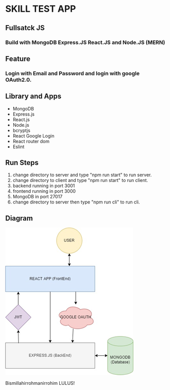 # SKILL TEST APP

## Fullsatck JS
### Build with MongoDB Express.JS React.JS and Node.JS (MERN)

## Feature
### Login with Email and Password and login with google OAuth2.0.

## Library and Apps
- MongoDB
- Express.js
- React.js
- Node.js
- bcryptjs
- React Google Login
- React router dom
- Eslint

## Run Steps
1. change directory to server and type "npm run start" to run server.
2. change directory to client and type "npm run start" to run client.
3. backend running in port 3001
4. frontend running in port 3000
5. MongoDB in port 27017 
6. change directory to server then type "npm run cli" to run cli.

## Diagram
![alt text](./images/skill-test-diagram.jpg)

Bismillahirrohmanirrohim LULUS!